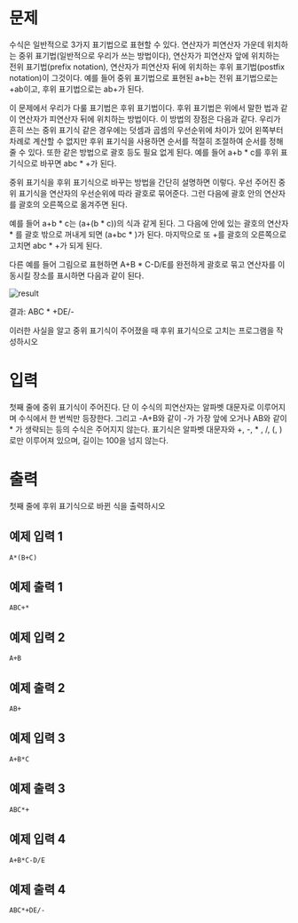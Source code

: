 문제
=============
수식은 일반적으로 3가지 표기법으로 표현할 수 있다. 연산자가 피연산자 가운데 위치하는 중위 표기법(일반적으로 우리가 쓰는 방법이다), 연산자가 피연산자 앞에 위치하는 전위 표기법(prefix notation), 연산자가 피연산자 뒤에 위치하는 후위 표기법(postfix notation)이 그것이다. 예를 들어 중위 표기법으로 표현된 a+b는 전위 표기법으로는 +ab이고, 후위 표기법으로는 ab+가 된다.

이 문제에서 우리가 다룰 표기법은 후위 표기법이다. 후위 표기법은 위에서 말한 법과 같이 연산자가 피연산자 뒤에 위치하는 방법이다. 이 방법의 장점은 다음과 같다. 우리가 흔히 쓰는 중위 표기식 같은 경우에는 덧셈과 곱셈의 우선순위에 차이가 있어 왼쪽부터 차례로 계산할 수 없지만 후위 표기식을 사용하면 순서를 적절히 조절하여 순서를 정해줄 수 있다. 또한 같은 방법으로 괄호 등도 필요 없게 된다. 예를 들어 a+b * c를 후위 표기식으로 바꾸면 abc * +가 된다.

중위 표기식을 후위 표기식으로 바꾸는 방법을 간단히 설명하면 이렇다. 우선 주어진 중위 표기식을 연산자의 우선순위에 따라 괄호로 묶어준다. 그런 다음에 괄호 안의 연산자를 괄호의 오른쪽으로 옮겨주면 된다.

예를 들어 a+b * c는 (a+(b * c))의 식과 같게 된다. 그 다음에 안에 있는 괄호의 연산자  * 를 괄호 밖으로 꺼내게 되면 (a+bc * )가 된다. 마지막으로 또 +를 괄호의 오른쪽으로 고치면 abc * +가 되게 된다.

다른 예를 들어 그림으로 표현하면 A+B * C-D/E를 완전하게 괄호로 묶고 연산자를 이동시킬 장소를 표시하면 다음과 같이 된다.

![result](https://upload.acmicpc.net/5aad2feb-d9fc-430a-954d-73a06ba0215f/-/preview/)

결과: ABC * +DE/-

이러한 사실을 알고 중위 표기식이 주어졌을 때 후위 표기식으로 고치는 프로그램을 작성하시오

입력
==========
첫째 줄에 중위 표기식이 주어진다. 단 이 수식의 피연산자는 알파벳 대문자로 이루어지며 수식에서 한 번씩만 등장한다. 그리고 -A+B와 같이 -가 가장 앞에 오거나 AB와 같이  * 가 생략되는 등의 수식은 주어지지 않는다. 표기식은 알파벳 대문자와 +, -,  * , /, (, )로만 이루어져 있으며, 길이는 100을 넘지 않는다. 

출력
=========
첫째 줄에 후위 표기식으로 바뀐 식을 출력하시오

예제 입력 1
-------------
```
A*(B+C)
```
예제 출력 1 
-----------
```
ABC+*
```
예제 입력 2 
-----------
```
A+B
```
예제 출력 2 
-----------
```
AB+
```
예제 입력 3 
-----------
```
A+B*C
```
예제 출력 3 
-----------
```
ABC*+
```
예제 입력 4 
-----------
```
A+B*C-D/E
```
예제 출력 4 
-----------
```
ABC*+DE/-
```
